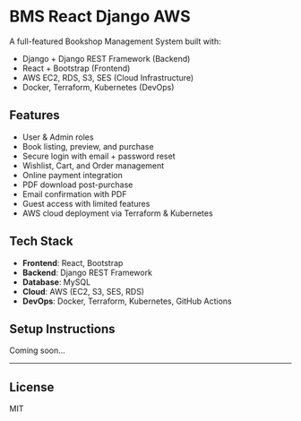 # BMS React Django AWS

A full-featured Bookshop Management System built with:
- Django + Django REST Framework (Backend)
- React + Bootstrap (Frontend)
- AWS EC2, RDS, S3, SES (Cloud Infrastructure)
- Docker, Terraform, Kubernetes (DevOps)

## Features

- User & Admin roles
- Book listing, preview, and purchase
- Secure login with email + password reset
- Wishlist, Cart, and Order management
- Online payment integration
- PDF download post-purchase
- Email confirmation with PDF
- Guest access with limited features
- AWS cloud deployment via Terraform & Kubernetes

## Tech Stack

- **Frontend**: React, Bootstrap
- **Backend**: Django REST Framework
- **Database**: MySQL
- **Cloud**: AWS (EC2, S3, SES, RDS)
- **DevOps**: Docker, Terraform, Kubernetes, GitHub Actions

## Setup Instructions

Coming soon...

---

## License

MIT
